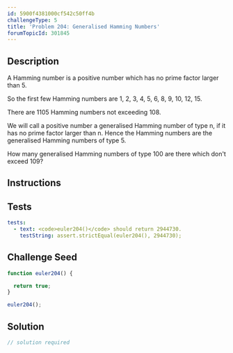 ```yaml
---
id: 5900f4381000cf542c50ff4b
challengeType: 5
title: 'Problem 204: Generalised Hamming Numbers'
forumTopicId: 301845
---
```


## Description

<section id='description'>

A Hamming number is a positive number which has no prime factor larger than 5.

So the first few Hamming numbers are 1, 2, 3, 4, 5, 6, 8, 9, 10, 12, 15.

There are 1105 Hamming numbers not exceeding 108.

We will call a positive number a generalised Hamming number of type n, if it has no prime factor larger than n. Hence the Hamming numbers are the generalised Hamming numbers of type 5.

How many generalised Hamming numbers of type 100 are there which don't exceed 109?

</section>

## Instructions

<section id='instructions'>

</section>

## Tests

<section id='tests'>

```yml
tests:
  - text: <code>euler204()</code> should return 2944730.
    testString: assert.strictEqual(euler204(), 2944730);

```

</section>

## Challenge Seed

<section id='challengeSeed'>

<div id='js-seed'>

```js
function euler204() {

  return true;
}

euler204();
```

</div>

</section>

## Solution

<section id='solution'>

```js
// solution required
```

</section>

